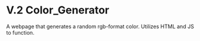 # V.2 Color_Generator
A webpage that generates a random rgb-format color. Utilizes HTML and JS to function. 
